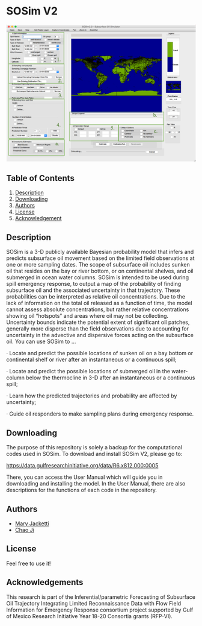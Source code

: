 # SOSim V2
![Intro Pic](GUI-SOSim.png)
## Table of Contents
1. [Description](#description)
2. [Downloading](#downloading)
2. [Authors](#authors)
3. [License](#license)
4. [Acknowledgement](#acknowledgement)

<a name="descripton"></a>
## Description

SOSim is a 3-D publicly available Bayesian probability model that infers and predicts subsurface oil movement based on the limited field observations at one or more sampling dates. The scope of subsurface oil includes sunken oil that resides on the bay or river bottom, or on continental shelves, and oil submerged in ocean water columns. SOSim is intended to be used during spill emergency response, to output a map of the probability of finding subsurface oil and the associated uncertainty in that trajectory. These probabilities can be interpreted as relative oil concentrations. Due to the lack of information on the total oil released as a function of time, the model cannot assess absolute concentrations, but rather relative concentrations showing oil “hotspots” and areas where oil may not be collecting. Uncertainty bounds indicate the potential extent of significant oil patches, generally more disperse than the field observations due to accounting for uncertainty in the advective and dispersive forces acting on the subsurface oil. You can use SOSim to …

· Locate and predict the possible locations of sunken oil on a bay bottom or continental shelf or river after an instantaneous or a continuous spill;

· Locate and predict the possible locations of submerged oil in the water-column below the thermocline in 3-D after an instantaneous or a continuous spill;

· Learn how the predicted trajectories and probability are affected by uncertainty;

· Guide oil responders to make sampling plans during emergency response.

<a name="downloading"></a>
## Downloading

The purpose of this repository is solely a backup for the computational codes used in SOSim. To download and install SOSim V2, please go to:

https://data.gulfresearchinitiative.org/data/R6.x812.000:0005 

There, you can access the User Manual which will guide you in downloading and installing the model. In the User Manual, there are also descriptions for the functions of each code in the repository. 

<a name="authors"></a>
## Authors

* [Mary Jacketti](https://github.com/maryjacketti)
* [Chao Ji](https://github.com/jichaojoyce)

<a name="license"></a>
## License
Feel free to use it!

<a name="acknowledgement"></a>
## Acknowledgements

This research is part of the Inferential/parametric Forecasting of Subsurface Oil Trajectory Integrating Limited Reconnaissance Data with Flow Field Information for Emergency Response consortium project supported by Gulf of Mexico Research Initiative Year 18-20 Consortia grants (RFP-VI). 
